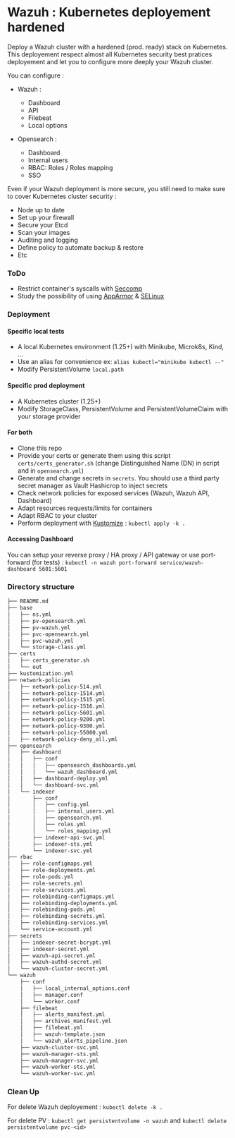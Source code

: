 # Wazuh : Kubernetes deployement hardened

Deploy a Wazuh cluster with a hardened (prod. ready) stack on Kubernetes. This deployement respect almost all Kubernetes security best pratices deployement and let you to configure more deeply your Wazuh cluster. 

You can configure :

- Wazuh :
    - Dashboard
    - API
    - Filebeat
    - Local options

- Opensearch :
    - Dashboard
    - Internal users
    - RBAC: Roles / Roles mapping
    - SSO

Even if your Wazuh deployment is more secure, you still need to make sure to cover Kubernetes cluster security :
- Node up to date
- Set up your firewall
- Secure your Etcd
- Scan your images
- Auditing and logging
- Define policy to automate backup & restore
- Etc

### ToDo
- Restrict container's syscalls with [Seccomp](https://kubernetes.io/docs/tutorials/security/seccomp/)
- Study the possibility of using [AppArmor](https://kubernetes.io/docs/tutorials/security/apparmor/) & [SELinux](https://kubernetes.io/docs/tasks/configure-pod-container/security-context/#assign-selinux-labels-to-a-container)

### Deployment
#### Specific local tests
- A local Kubernetes environment (1.25+) with Minikube, Microk8s, Kind, ...
- Use an alias for convenience ex: `alias kubectl="minikube kubectl --"`
- Modify PersistentVolume `local.path`

#### Specific prod deployment
- A Kubernetes cluster (1.25+)
- Modify StorageClass, PersistentVolume and PersistentVolumeClaim with your storage provider

#### For both
- Clone this repo
- Provide your certs or generate them using this script `certs/certs_generator.sh` (change Distinguished Name (DN) in script and in `opensearch.yml`)
- Generate and change secrets in `secrets`. You should use a third party secret manager as Vault Hashicrop to inject secrets
- Check network policies for exposed services (Wazuh, Wazuh API, Dashboard)
- Adapt resources requests/limits for containers
- Adapt RBAC to your cluster
- Perform deployment with [Kustomize](https://kubernetes.io/docs/tasks/manage-kubernetes-objects/kustomization/) : `kubectl apply -k .`

#### Accessing Dashboard
You can setup your reverse proxy / HA proxy / API gateway or use port-forward (for tests) : `kubectl -n wazuh port-forward service/wazuh-dashboard 5601:5601`

 ### Directory structure
```bash
├── README.md
├── base
│   ├── ns.yml
│   ├── pv-opensearch.yml
│   ├── pv-wazuh.yml
│   ├── pvc-opensearch.yml
│   ├── pvc-wazuh.yml
│   └── storage-class.yml
├── certs
│   ├── certs_generator.sh
│   └── out
├── kustomization.yml
├── network-policies
│   ├── network-policy-514.yml
│   ├── network-policy-1514.yml
│   ├── network-policy-1515.yml
│   ├── network-policy-1516.yml
│   ├── network-policy-5601.yml
│   ├── network-policy-9200.yml
│   ├── network-policy-9300.yml
│   ├── network-policy-55000.yml
│   ├── network-policy-deny_all.yml
├── opensearch
│   ├── dashboard
│   │   ├── conf
│   │   │   ├── opensearch_dashboards.yml
│   │   │   └── wazuh_dashboard.yml
│   │   ├── dashboard-deploy.yml
│   │   └── dashboard-svc.yml
│   └── indexer
│       ├── conf
│       │   ├── config.yml
│       │   ├── internal_users.yml
│       │   ├── opensearch.yml
│       │   ├── roles.yml
│       │   └── roles_mapping.yml
│       ├── indexer-api-svc.yml
│       ├── indexer-sts.yml
│       └── indexer-svc.yml
├── rbac
│   ├── role-configmaps.yml
│   ├── role-deployments.yml
│   ├── role-pods.yml
│   ├── role-secrets.yml
│   ├── role-services.yml
│   ├── rolebinding-configmaps.yml
│   ├── rolebinding-deployments.yml
│   ├── rolebinding-pods.yml
│   ├── rolebinding-secrets.yml
│   ├── rolebinding-services.yml
│   └── service-account.yml
├── secrets
│   ├── indexer-secret-bcrypt.yml
│   ├── indexer-secret.yml
│   ├── wazuh-api-secret.yml
│   ├── wazuh-authd-secret.yml
│   └── wazuh-cluster-secret.yml
└── wazuh
    ├── conf
    │   ├── local_internal_options.conf
    │   ├── manager.conf
    │   └── worker.conf
    ├── filebeat
    │   ├── alerts_manifest.yml
    │   ├── archives_manifest.yml
    │   ├── filebeat.yml
    │   ├── wazuh-template.json
    │   └── wazuh_alerts_pipeline.json
    ├── wazuh-cluster-svc.yml
    ├── wazuh-manager-sts.yml
    ├── wazuh-manager-svc.yml
    ├── wazuh-worker-sts.yml
    └── wazuh-worker-svc.yml
```

### Clean Up

For delete Wazuh deployement : `kubectl delete -k .`

For delete PV : `kubectl get persistentvolume -n wazuh` and `kubectl delete persistentvolume pvc-<id>`
